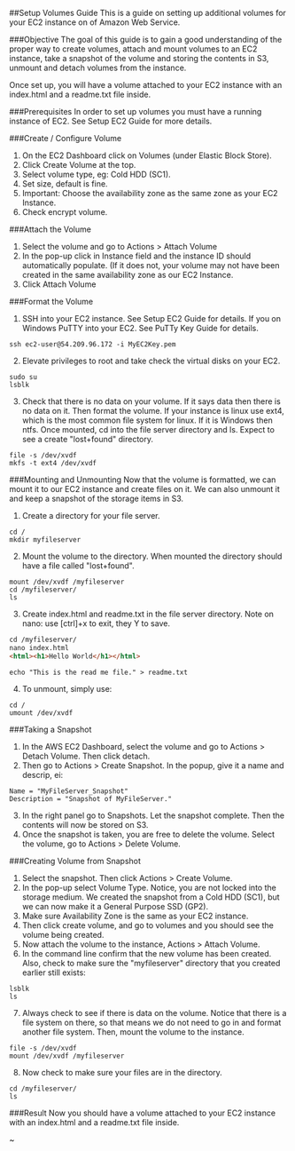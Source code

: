 ##Setup Volumes Guide
This is a guide on setting up additional volumes for your EC2 instance on of Amazon Web Service.

###Objective
The goal of this guide is to gain a good understanding of the proper way to create volumes, attach and mount volumes to an EC2 instance, take a snapshot of the volume and storing the contents in S3, unmount and detach volumes from the instance.

Once set up, you will have a volume attached to your EC2 instance with an index.html and a readme.txt file inside.

###Prerequisites
In order to set up volumes you must have a running instance of EC2. See Setup EC2 Guide for more details.

###Create / Configure Volume
1. On the EC2 Dashboard click on Volumes (under Elastic Block Store).
2. Click Create Volume at the top.
3. Select volume type, eg: Cold HDD (SC1).
4. Set size, default is fine.
5. Important: Choose the availability zone as the same zone as your EC2 Instance.
6. Check encrypt volume.

###Attach the Volume
1. Select the volume and go to Actions > Attach Volume
2. In the pop-up click in Instance field and the instance ID should automatically populate. (If it does not, your volume may not have been created in the same availability zone as our EC2 Instance.
3. Click Attach Volume

###Format the Volume
1. SSH into your EC2 instance. See Setup EC2 Guide for details. If you on Windows PuTTY into your EC2. See PuTTy Key Guide for details. 
```
ssh ec2-user@54.209.96.172 -i MyEC2Key.pem
```
2. Elevate privileges to root and take check the virtual disks on your EC2.
```
sudo su
lsblk
```
3. Check that there is no data on your volume. If it says data then there is no data on it. Then format the volume. If your instance is linux use ext4, which is the most common file system for linux. If it is Windows then ntfs. Once mounted, cd into the file server directory and ls. Expect to see a create "lost+found" directory.
```
file -s /dev/xvdf
mkfs -t ext4 /dev/xvdf
```

###Mounting and Unmounting
Now that the volume is formatted, we can mount it to our EC2 instance and create files on it. We can also unmount it and keep a snapshot of the storage items in S3. 

1. Create a directory for your file server.
```
cd /
mkdir myfileserver
```

2. Mount the volume to the directory. When mounted the directory should have a file called "lost+found".
```
mount /dev/xvdf /myfileserver
cd /myfileserver/
ls
```
3. Create index.html and readme.txt in the file server directory. Note on nano: use [ctrl]+x to exit, they Y to save.
```html
cd /myfileserver/
nano index.html
<html><h1>Hello World</h1></html>
```
```
echo "This is the read me file." > readme.txt
```
4. To unmount, simply use:
```
cd /
umount /dev/xvdf
```

###Taking a Snapshot
1. In the AWS EC2 Dashboard, select the volume and go to Actions > Detach Volume. Then click detach.
2. Then go to Actions > Create Snapshot. In the popup, give it a name and descrip, ei:
```
Name = "MyFileServer_Snapshot"
Description = "Snapshot of MyFileServer."
```
3. In the right panel go to Snapshots. Let the snapshot complete. Then the contents will now be stored on S3.
4. Once the snapshot is taken, you are free to delete the volume. Select the volume, go to Actions > Delete Volume.

###Creating Volume from Snapshot
1. Select the snapshot. Then click Actions > Create Volume.
2. In the pop-up select Volume Type. Notice, you are not locked into the storage medium. We created the snapshot from a Cold HDD (SC1), but we can now make it a General Purpose SSD (GP2). 
3. Make sure Availability Zone is the same as your EC2 instance.
4. Then click create volume, and go to volumes and you should see the volume being created.
5. Now attach the volume to the instance, Actions > Attach Volume.
6. In the command line confirm that the new volume has been created. Also, check to make sure the "myfileserver" directory that you created earlier still exists:
```
lsblk
ls
```
7. Always check to see if there is data on the volume. Notice that there is a file system on there, so that means we do not need to go in and format another file system.  Then, mount the volume to the instance.
```
file -s /dev/xvdf
mount /dev/xvdf /myfileserver
```
8. Now check to make sure your files are in the directory.
```
cd /myfileserver/
ls
```

###Result
Now you should have a volume attached to your EC2 instance with an index.html and a readme.txt file inside.

~